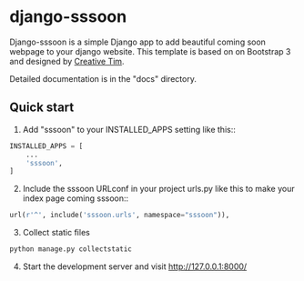 
django-sssoon
=============

Django-sssoon is a simple Django app to add beautiful coming soon webpage to your django website. This template is
based on on Bootstrap 3 and designed by [Creative Tim](https://www.creative-tim.com/).

Detailed documentation is in the "docs" directory.

Quick start
-----------

1. Add "sssoon" to your INSTALLED_APPS setting like this::

```python
INSTALLED_APPS = [
    ...
    'sssoon',
]
```

2. Include the sssoon URLconf in your project urls.py like this to make your index page coming sssoon::

```python
url(r'^', include('sssoon.urls', namespace="sssoon")),
```

3. Collect static files

```python
python manage.py collectstatic
```

4. Start the development server and visit http://127.0.0.1:8000/
